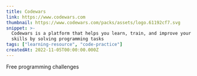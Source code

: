 ```yaml
---
title: Codewars
link: https://www.codewars.com
thumbnail: https://www.codewars.com/packs/assets/logo.61192cf7.svg
snippet: >-
  Codewars is a platform that helps you learn, train, and improve your coding
  skills by solving programming tasks
tags: ["learning-resource", "code-practice"]
createdAt: 2022-11-05T00:00:00.000Z
---
```

Free programming challenges